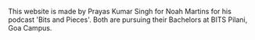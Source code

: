 This website is made by Prayas Kumar Singh for Noah Martins for his podcast 'Bits and Pieces'. Both are pursuing their Bachelors at BITS Pilani, Goa Campus.
